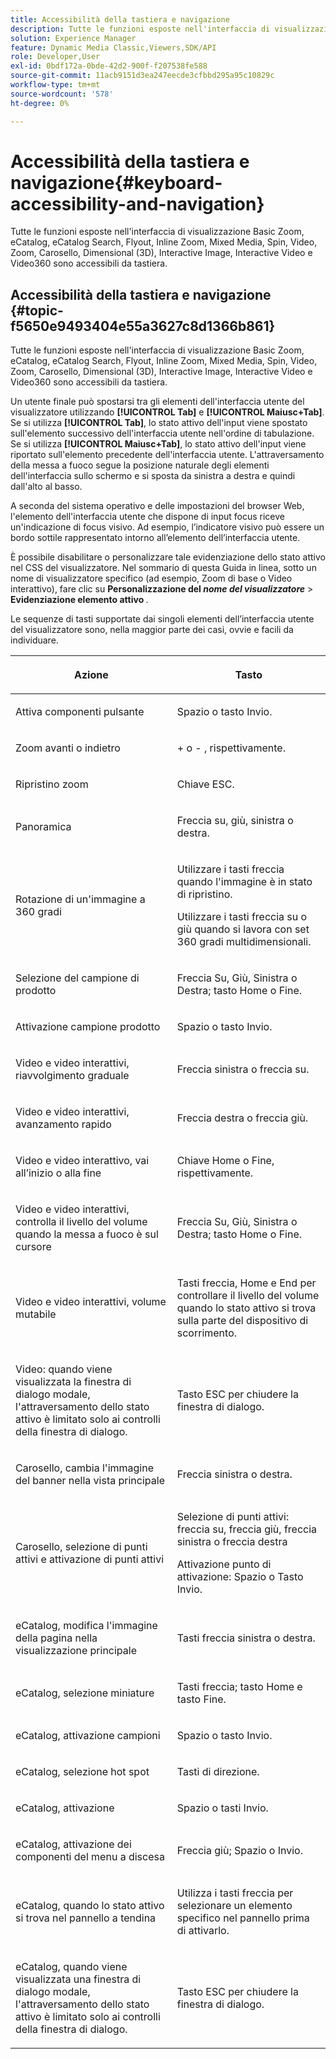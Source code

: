 ```yaml
---
title: Accessibilità della tastiera e navigazione
description: Tutte le funzioni esposte nell'interfaccia di visualizzazione Basic Zoom, eCatalog, eCatalog Search, Flyout, Inline Zoom, Mixed Media, Spin, Video, Zoom, Dimensional (3D), Carosello, Immagine interattiva, Video interattivo e Video360 sono accessibili da tastiera.
solution: Experience Manager
feature: Dynamic Media Classic,Viewers,SDK/API
role: Developer,User
exl-id: 0bdf172a-0bde-42d2-900f-f207538fe588
source-git-commit: 11acb9151d3ea247eecde3cfbbd295a95c10829c
workflow-type: tm+mt
source-wordcount: '578'
ht-degree: 0%

---
```


# Accessibilità della tastiera e navigazione{#keyboard-accessibility-and-navigation}

Tutte le funzioni esposte nell&#39;interfaccia di visualizzazione Basic Zoom, eCatalog, eCatalog Search, Flyout, Inline Zoom, Mixed Media, Spin, Video, Zoom, Carosello, Dimensional (3D), Interactive Image, Interactive Video e Video360 sono accessibili da tastiera.

<!-- Updated June 1, 2020 from https://wiki.corp.adobe.com/pages/viewpage.action?spaceKey=scene7qa&title=s7Viewers%2C+S7SDK%2C+S7OnDemand+Release+Notes - Contact is Sasha -->

## Accessibilità della tastiera e navigazione {#topic-f5650e9493404e55a3627c8d1366b861}

Tutte le funzioni esposte nell&#39;interfaccia di visualizzazione Basic Zoom, eCatalog, eCatalog Search, Flyout, Inline Zoom, Mixed Media, Spin, Video, Zoom, Carosello, Dimensional (3D), Interactive Image, Interactive Video e Video360 sono accessibili da tastiera.

Un utente finale può spostarsi tra gli elementi dell&#39;interfaccia utente del visualizzatore utilizzando **[!UICONTROL Tab]** e **[!UICONTROL Maiusc+Tab]**. Se si utilizza **[!UICONTROL Tab]**, lo stato attivo dell&#39;input viene spostato sull&#39;elemento successivo dell&#39;interfaccia utente nell&#39;ordine di tabulazione. Se si utilizza **[!UICONTROL Maiusc+Tab]**, lo stato attivo dell&#39;input viene riportato sull&#39;elemento precedente dell&#39;interfaccia utente. L&#39;attraversamento della messa a fuoco segue la posizione naturale degli elementi dell&#39;interfaccia sullo schermo e si sposta da sinistra a destra e quindi dall&#39;alto al basso.

A seconda del sistema operativo e delle impostazioni del browser Web, l&#39;elemento dell&#39;interfaccia utente che dispone di input focus riceve un&#39;indicazione di focus visivo. Ad esempio, l’indicatore visivo può essere un bordo sottile rappresentato intorno all’elemento dell’interfaccia utente.

È possibile disabilitare o personalizzare tale evidenziazione dello stato attivo nel CSS del visualizzatore. Nel sommario di questa Guida in linea, sotto un nome di visualizzatore specifico (ad esempio, Zoom di base o Video interattivo), fare clic su **Personalizzazione del *nome del visualizzatore*** >**&#x200B; Evidenziazione elemento attivo &#x200B;**.

Le sequenze di tasti supportate dai singoli elementi dell’interfaccia utente del visualizzatore sono, nella maggior parte dei casi, ovvie e facili da individuare.

<table id="table_8C49100412224324BF1DBF7FDFDCCBF8"> 
 <thead> 
  <tr> 
   <th colname="col1" class="entry"> <p>Azione </p> </th> 
   <th colname="col2" class="entry"> <p>Tasto </p> </th> 
  </tr> 
 </thead>
 <tbody> 
  <tr> 
   <td colname="col1"> <p>Attiva componenti pulsante </p> </td> 
   <td colname="col2"> <p>Spazio o tasto Invio. </p> </td> 
  </tr> 
  <tr> 
   <td colname="col1"> <p>Zoom avanti o indietro </p> </td> 
   <td colname="col2"> <p> <span class="uicontrol"> + </span> o <span class="uicontrol"> - </span>, rispettivamente. </p> </td> 
  </tr> 
  <tr> 
   <td colname="col1"> <p>Ripristino zoom </p> </td> 
   <td colname="col2"> <p>Chiave ESC. </p> </td> 
  </tr> 
  <tr> 
   <td colname="col1"> <p>Panoramica </p> </td> 
   <td colname="col2"> <p>Freccia su, giù, sinistra o destra. </p> </td> 
  </tr> 
  <tr> 
   <td colname="col1"> <p>Rotazione di un'immagine a 360 gradi </p> </td> 
   <td colname="col2"> <p>Utilizzare i tasti freccia quando l'immagine è in stato di ripristino. </p> <p>Utilizzare i tasti freccia su o giù quando si lavora con set 360 gradi multidimensionali. </p> </td> 
  </tr> 
  <tr> 
   <td colname="col1"> <p>Selezione del campione di prodotto </p> </td> 
   <td colname="col2"> <p>Freccia Su, Giù, Sinistra o Destra; tasto Home o Fine. </p> </td> 
  </tr> 
  <tr> 
   <td colname="col1"> <p>Attivazione campione prodotto </p> </td> 
   <td colname="col2"> <p>Spazio o tasto Invio. </p> </td> 
  </tr> 
  <tr> 
   <td colname="col1"> <p>Video e video interattivi, riavvolgimento graduale </p> </td> 
   <td colname="col2"> <p>Freccia sinistra o freccia su. </p> </td> 
  </tr> 
  <tr> 
   <td colname="col1"> <p>Video e video interattivi, avanzamento rapido </p> </td> 
   <td colname="col2"> <p>Freccia destra o freccia giù. </p> </td> 
  </tr> 
  <tr> 
   <td colname="col1"> <p>Video e video interattivo, vai all’inizio o alla fine </p> </td> 
   <td colname="col2"> <p>Chiave Home o Fine, rispettivamente. </p> </td> 
  </tr> 
  <tr> 
   <td colname="col1"> <p>Video e video interattivi, controlla il livello del volume quando la messa a fuoco è sul cursore </p> </td> 
   <td colname="col2"> <p>Freccia Su, Giù, Sinistra o Destra; tasto Home o Fine. </p> </td> 
  </tr> 
  <tr> 
   <td colname="col1"> <p>Video e video interattivi, volume mutabile </p> </td> 
   <td colname="col2"> <p>Tasti freccia, Home e End per controllare il livello del volume quando lo stato attivo si trova sulla parte del dispositivo di scorrimento. </p> </td> 
  </tr> 
  <tr> 
   <td colname="col1"> <p>Video: quando viene visualizzata la finestra di dialogo modale, l'attraversamento dello stato attivo è limitato solo ai controlli della finestra di dialogo. </p> </td> 
   <td colname="col2"> <p>Tasto ESC per chiudere la finestra di dialogo. </p> </td> 
  </tr> 
  <tr> 
   <td colname="col1"> <p>Carosello, cambia l'immagine del banner nella vista principale </p> </td> 
   <td colname="col2"> <p>Freccia sinistra o destra. </p> </td> 
  </tr> 
  <tr> 
   <td colname="col1"> <p>Carosello, selezione di punti attivi e attivazione di punti attivi </p> </td> 
   <td colname="col2"> <p>Selezione di punti attivi: freccia su, freccia giù, freccia sinistra o freccia destra </p> <p>Attivazione punto di attivazione: Spazio o Tasto Invio. </p> </td> 
  </tr> 
  <tr> 
   <td colname="col1"> <p>eCatalog, modifica l'immagine della pagina nella visualizzazione principale </p> </td> 
   <td colname="col2"> <p> Tasti freccia sinistra o destra. </p> </td> 
  </tr> 
  <tr> 
   <td colname="col1"> <p>eCatalog, selezione miniature </p> </td> 
   <td colname="col2"> <p>Tasti freccia; tasto Home e tasto Fine. </p> </td> 
  </tr> 
  <tr> 
   <td colname="col1"> <p>eCatalog, attivazione campioni </p> </td> 
   <td colname="col2"> <p>Spazio o tasto Invio. </p> </td> 
  </tr> 
  <tr> 
   <td colname="col1"> <p>eCatalog, selezione hot spot </p> </td> 
   <td colname="col2"> <p>Tasti di direzione. </p> </td> 
  </tr> 
  <tr> 
   <td colname="col1"> <p>eCatalog, attivazione </p> </td> 
   <td colname="col2"> <p>Spazio o tasti Invio. </p> </td> 
  </tr> 
  <tr> 
   <td colname="col1"> <p>eCatalog, attivazione dei componenti del menu a discesa </p> </td> 
   <td colname="col2"> <p> Freccia giù; Spazio o Invio. </p> </td> 
  </tr> 
  <tr> 
   <td colname="col1"> <p>eCatalog, quando lo stato attivo si trova nel pannello a tendina </p> </td> 
   <td colname="col2"> <p>Utilizza i tasti freccia per selezionare un elemento specifico nel pannello prima di attivarlo. </p> </td> 
  </tr> 
  <tr> 
   <td colname="col1"> <p>eCatalog, quando viene visualizzata una finestra di dialogo modale, l'attraversamento dello stato attivo è limitato solo ai controlli della finestra di dialogo. </p> </td> 
   <td colname="col2"> <p>Tasto ESC per chiudere la finestra di dialogo. </p> </td> 
  </tr> 
 </tbody> 
</table>
